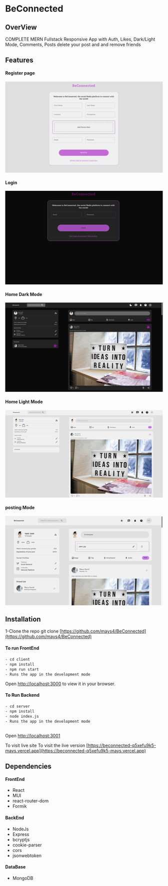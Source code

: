 # BeConnected
## OverView

COMPLETE MERN Fullstack Responsive App with Auth, Likes, Dark/Light Mode, Comments, Posts delete your post and and remove friends  


## Features
#### Register page
![register](client/public/assets/register.png)
#### Login 
![login](client/public/assets/login.png)
#### Home Dark Mode
![home-dark](client/public/assets/home-dark.png)
#### Home Light Mode
![home-light](client/public/assets/home-light.png)

#### posting Mode
![posting](client/public/assets/posting.png)


## Installation
1-Clone the repo
git clone [https://github.com/mays4/BeConnected](https://github.com/mays4/BeConnected)
#### To run FrontEnd 
```
- cd client 
- npm install 
- npm run start
- Runs the app in the development mode

```
Open [http://localhost:3000](http://localhost:3000) to view it in your browser.

#### To Run Backend

```
- cd server 
- npm install 
- node index.js
- Runs the app in the development mode
 
```
Open [http://localhost:3001](http://localhost:3001)

To visit live site 
To visit the live version [https://beconnected-q5xefu9k5-mays.vercel.app](https://beconnected-q5xefu9k5-mays.vercel.app)


## Dependencies
#### FrontEnd
- React 
- MUI
- react-router-dom
- Formik 


#### BackEnd

- NodeJs
- Express
- bcryptjs
- cookie-parser
- cors
- jsonwebtoken

#### DataBase
- MongoDB


